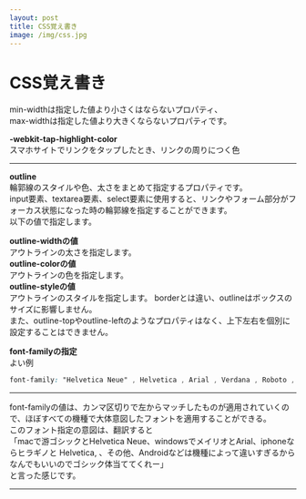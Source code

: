 ```yaml
---
layout: post
title: CSS覚え書き
image: /img/css.jpg
---
```


# CSS覚え書き  

min-widthは指定した値より小さくはならないプロパティ、  
max-widthは指定した値より大きくならないプロパティです。  

**-webkit-tap-highlight-color**  
スマホサイトでリンクをタップしたとき、リンクの周りにつく色  

***

**outline**  
輪郭線のスタイルや色、太さをまとめて指定するプロパティです。  
input要素、textarea要素、select要素に使用すると、リンクやフォーム部分がフォーカス状態になった時の輪郭線を指定することができます。  
以下の値で指定します。  

**outline-widthの値**  
アウトラインの太さを指定します。  
**outline-colorの値**  
アウトラインの色を指定します。  
**outline-styleの値**  
アウトラインのスタイルを指定します。
borderとは違い、outlineはボックスのサイズに影響しません。   
また、outline-topやoutline-leftのようなプロパティはなく、上下左右を個別に設定することはできません。  

**font-familyの指定**  
よい例  

```css
font-family: "Helvetica Neue" , Helvetica , Arial , Verdana , Roboto , "游ゴシック" , "Yu Gothic" , "游ゴシック体" , "YuGothic" , "ヒラギノ角ゴ Pro W3" , "Hiragino Kaku Gothic Pro" , "Meiryo UI" , "メイリオ" , Meiryo , "ＭＳ Ｐゴシック" , "MS PGothic" , sans-serif;
```

***
font-familyの値は、カンマ区切りで左からマッチしたものが適用されていくので、ほぼすべての機種で大体意図したフォントを適用することができる。  
このフォント指定の意図は、翻訳すると  
「macで游ゴシックとHelvetica Neue、windowsでメイリオとArial、iphoneならヒラギノと Helvetica, 、その他、Androidなどは機種によって違いすぎるからなんでもいいのでゴシック体当ててくれー」  
と言った感じです。

***
